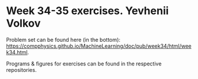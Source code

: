 # Week 34-35 exercises. Yevhenii Volkov

Problem set can be found here (in the bottom): https://compphysics.github.io/MachineLearning/doc/pub/week34/html/week34.html.

Programs & figures for exercises can be found in the respective repositories.